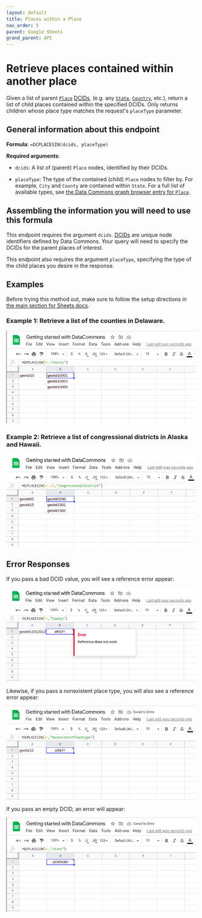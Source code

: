 ```yaml
---
layout: default
title: Places within a Place
nav_order: 5
parent: Google Sheets
grand_parent: API
---
```


# Retrieve places contained within another place

Given a list of parent [`Place`](https://datacommons.org/browser/Place) [DCIDs](/glossary.html),
(e.g. any [`State`](https://datacommons.org/browser/State), [`Country`](https://datacommons.org/browser/Country), etc.), return a list of child places
contained within the specified DCIDs. Only returns children whose place type matches
the request's `placeType` parameter.

## General information about this endpoint

**Formula**: `=DCPLACESIN(dcids, placeType)`

**Required arguments**:

*   `dcids`: A list of (parent) `Place` nodes, identified by their DCIDs.

*   `placeType`: The type of the contained (child) `Place` nodes to filter by. For example, `City` and `County` are contained within `State`. For a
    full list of available types, see [the Data Commons graph browser entry for `Place`](https://datacommons.org/browser/Place).


## Assembling the information you will need to use this formula

This endpoint requires the argument `dcids`. [DCIDs](/glossary.html) are unique node identifiers defined by Data Commons. Your query will need to specify the DCIDs for the parent places of interest.

This endpoint also requires the argument `placeType`, specifying the type of the child places you desire in the response.

## Examples

Before trying this method out, make sure to follow the setup directions in [the main section for Sheets docs](/api/sheets/index.html).

### Example 1: Retrieve a list of the counties in Delaware.

![](/assets/images/sheets/sheets_places_in_counties_in_delaware.png)

### Example 2: Retrieve a list of congressional districts in Alaska and Hawaii.

![](/assets/images/sheets/sheets_places_in_congressional_districts_ak_hi.png)

## Error Responses

If you pass a bad DCID value, you will see a reference error appear:

![](/assets/images/sheets/sheets_places_in_bad_dcid.png)

Likewise, if you pass a nonexistent place type, you will also see a reference error appear:

![](/assets/images/sheets/sheets_places_in_bad_place_type.png)

If you pass an empty DCID, an error will appear:

![](/assets/images/sheets/sheets_places_in_empty_cell.png)
